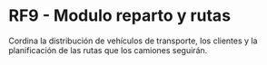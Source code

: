 # RF9 - Modulo reparto y rutas
Cordina la distribución de vehículos de transporte, los clientes y la planificación de las rutas que los camiones seguirán.

